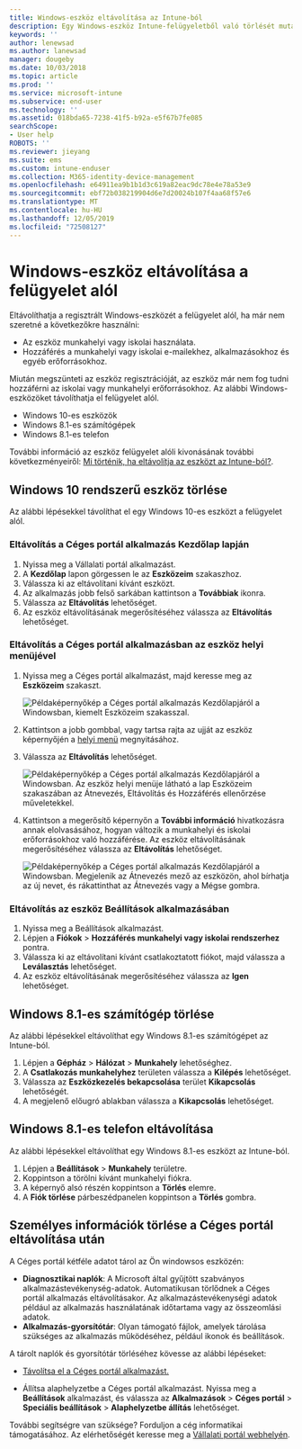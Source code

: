 ```yaml
---
title: Windows-eszköz eltávolítása az Intune-ból
description: Egy Windows-eszköz Intune-felügyeletből való törlését mutatja be
keywords: ''
author: lenewsad
ms.author: lanewsad
manager: dougeby
ms.date: 10/03/2018
ms.topic: article
ms.prod: ''
ms.service: microsoft-intune
ms.subservice: end-user
ms.technology: ''
ms.assetid: 018bda65-7238-41f5-b92a-e5f67b7fe085
searchScope:
- User help
ROBOTS: ''
ms.reviewer: jieyang
ms.suite: ems
ms.custom: intune-enduser
ms.collection: M365-identity-device-management
ms.openlocfilehash: e64911ea9b1b1d3c619a82eac9dc78e4e78a53e9
ms.sourcegitcommit: ebf72b038219904d6e7d20024b107f4aa68f57e6
ms.translationtype: MT
ms.contentlocale: hu-HU
ms.lasthandoff: 12/05/2019
ms.locfileid: "72508127"
---
```

# <a name="remove-your-windows-device-from-management"></a>Windows-eszköz eltávolítása a felügyelet alól

Eltávolíthatja a regisztrált Windows-eszközét a felügyelet alól, ha már nem szeretné a következőkre használni:  
* Az eszköz munkahelyi vagy iskolai használata. 
* Hozzáférés a munkahelyi vagy iskolai e-mailekhez, alkalmazásokhoz és egyéb erőforrásokhoz.

Miután megszünteti az eszköz regisztrációját, az eszköz már nem fog tudni hozzáférni az iskolai vagy munkahelyi erőforrásokhoz. Az alábbi Windows-eszközöket távolíthatja el felügyelet alól.  
* Windows 10-es eszközök 
* Windows 8.1-es számítógépek
* Windows 8.1-es telefon
 
További információ az eszköz felügyelet alóli kivonásának további következményeiről: [Mi történik, ha eltávolítja az eszközt az Intune-ból?](what-happens-if-you-unenroll-your-device-from-intune-windows.md).  

## <a name="remove-your-windows-10-device"></a>Windows 10 rendszerű eszköz törlése
Az alábbi lépésekkel távolíthat el egy Windows 10-es eszközt a felügyelet alól.

### <a name="remove-in-company-portal-app-home-page"></a>Eltávolítás a Céges portál alkalmazás **Kezdőlap** lapján  

1. Nyissa meg a Vállalati portál alkalmazást.
2. A **Kezdőlap** lapon görgessen le az **Eszközeim** szakaszhoz.
3. Válassza ki az eltávolítani kívánt eszközt.
3. Az alkalmazás jobb felső sarkában kattintson a **Továbbiak** ikonra.
4. Válassza az **Eltávolítás** lehetőséget. 
5. Az eszköz eltávolításának megerősítéséhez válassza az **Eltávolítás** lehetőséget.  

### <a name="remove-in-company-portal-app-device-context-menu"></a>Eltávolítás a Céges portál alkalmazásban az eszköz helyi menüjével  

1. Nyissa meg a Céges portál alkalmazást, majd keresse meg az **Eszközeim** szakaszt.

    ![Példaképernyőkép a Céges portál alkalmazás Kezdőlapjáról a Windowsban, kiemelt Eszközeim szakasszal.](./media/1809_CheckAccess_Context_Select_Device.png)

2. Kattintson a jobb gombbal, vagy tartsa rajta az ujját az eszköz képernyőjén a [helyi menü](https://docs.microsoft.com//windows/uwp/design/controls-and-patterns/menus) megnyitásához.  

3. Válassza az **Eltávolítás** lehetőséget.  

    ![Példaképernyőkép a Céges portál alkalmazás Kezdőlapjáról a Windowsban. Az eszköz helyi menüje látható a lap **Eszközeim** szakaszában az Átnevezés, Eltávolítás és Hozzáférés ellenőrzése műveletekkel.](./media/1809_DeviceContextMenu_Windows_CP.png)  

5. Kattintson a megerősítő képernyőn a **További információ** hivatkozásra annak elolvasásához, hogyan változik a munkahelyi és iskolai erőforrásokhoz való hozzáférése. Az eszköz eltávolításának megerősítéséhez válassza az **Eltávolítás** lehetőséget.   

     ![Példaképernyőkép a Céges portál alkalmazás Kezdőlapjáról a Windowsban. Megjelenik az Átnevezés mező az eszközön, ahol bírhatja az új nevet, és rákattinthat az Átnevezés vagy a Mégse gombra.](./media/1808_RemoveDevice_Popup.png)  


### <a name="remove-in-device-settings-app"></a>Eltávolítás az eszköz Beállítások alkalmazásában
1. Nyissa meg a Beállítások alkalmazást. 
2. Lépjen a **Fiókok** > **Hozzáférés munkahelyi vagy iskolai rendszerhez** pontra.
3. Válassza ki az eltávolítani kívánt csatlakoztatott fiókot, majd válassza a **Leválasztás** lehetőséget.
4. Az eszköz eltávolításának megerősítéséhez válassza az **Igen** lehetőséget.

## <a name="remove-your-windows-81-computer"></a>Windows 8.1-es számítógép törlése
Az alábbi lépésekkel eltávolíthat egy Windows 8.1-es számítógépet az Intune-ból.

1. Lépjen a **Gépház** > **Hálózat** > **Munkahely** lehetőséghez.
2. A **Csatlakozás munkahelyhez** területen válassza a **Kilépés** lehetőséget.
3. Válassza az **Eszközkezelés bekapcsolása** terület **Kikapcsolás** lehetőségét.
4. A megjelenő előugró ablakban válassza a **Kikapcsolás** lehetőséget.

## <a name="remove-your-windows-81-phone"></a>Windows 8.1-es telefon eltávolítása
Az alábbi lépésekkel eltávolíthat egy Windows 8.1-es eszközt az Intune-ból.

1. Lépjen a **Beállítások** > **Munkahely** területre.
2. Koppintson a törölni kívánt munkahelyi fiókra.
3. A képernyő alsó részén koppintson a **Törlés** elemre.
4. A **Fiók törlése** párbeszédpanelen koppintson a **Törlés** gombra.  
## <a name="removing-your-personal-information-after-removing-the-company-portal"></a>Személyes információk törlése a Céges portál eltávolítása után  

A Céges portál kétféle adatot tárol az Ön windowsos eszközén:

- **Diagnosztikai naplók**: A Microsoft által gyűjtött szabványos alkalmazástevékenység-adatok. Automatikusan törlődnek a Céges portál alkalmazás eltávolításakor. Az alkalmazástevékenységi adatok például az alkalmazás használatának időtartama vagy az összeomlási adatok.
- **Alkalmazás-gyorsítótár**: Olyan támogató fájlok, amelyek tárolása szükséges az alkalmazás működéséhez, például ikonok és beállítások.

A tárolt naplók és gyorsítótár törléséhez kövesse az alábbi lépéseket:

* [Távolítsa el a Céges portál alkalmazást.](https://support.microsoft.com/help/4028003/windows-10-uninstall-apps-and-programs) 

* Állítsa alaphelyzetbe a Céges portál alkalmazást. Nyissa meg a **Beállítások** alkalmazást, és válassza az **Alkalmazások** > **Céges portál** > **Speciális beállítások** > **Alaphelyzetbe állítás** lehetőséget. 

További segítségre van szüksége? Forduljon a cég informatikai támogatásához. Az elérhetőségét keresse meg a [Vállalati portál webhelyén](https://go.microsoft.com/fwlink/?linkid=2010980).
